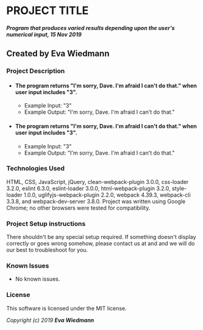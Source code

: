 # PROJECT TITLE

#### _Program that produces varied results depending upon the user's numerical input, 15 Nov 2019_


## Created by Eva Wiedmann

### Project Description

* ####  The program returns "I'm sorry, Dave. I'm afraid I can't do that." when user input includes "3".
  - Example Input: "3"
  - Example Output: "I'm sorry, Dave. I'm afraid I can't do that."

* ####  The program returns "I'm sorry, Dave. I'm afraid I can't do that." when user input includes "3".
  - Example Input: "3"
  - Example Output: "I'm sorry, Dave. I'm afraid I can't do that."


### Technologies Used
HTML, CSS, JavaScript, jQuery, clean-webpack-plugin 3.0.0, css-loader 3.2.0, eslint 6.3.0, eslint-loader 3.0.0, html-webpack-plugin 3.2.0, style-loader 1.0.0, uglifyjs-webpack-plugin 2.2.0, webpack 4.39.3, webpack-cli 3.3.8, and webpack-dev-server 3.8.0.
Project was written using Google Chrome; no other browsers were tested for compatibility.

### Project Setup instructions
There shouldn't be any special setup required. If something doesn't display correctly or goes wrong somehow, please contact us at <email> and <email> and we will do our best to troubleshoot for you.

### Known Issues
* No known issues.



### License
This software is licensed under the MIT license.

_Copyright (c) 2019 **Eva Wiedmann**_
